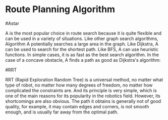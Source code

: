 # Route Planning Algorithm

#Astar

A is the most popular choice in route search because it is quite flexible and can be used in a variety of situations. Like other graph search algorithms, Algorithm A potentially searches a large area in the graph. Like Dijkstra, A can be used to search for the shortest path. Like BFS, A can use heuristic functions. In simple cases, it is as fast as the best search algorithm. In the case of a concave obstacle, A finds a path as good as Dijkstra's algorithm:


#RRT

RRT (Rapid Exploration Random Tree) is a universal method, no matter what type of robot, no matter how many degrees of freedom, no matter how complicated the constraints are. And its principle is very simple, which is one of the main reasons for its popularity in the robotics field. However, its shortcomings are also obvious. The path it obtains is generally not of good quality, for example, it may contain edges and corners, is not smooth enough, and is usually far away from the optimal path.
